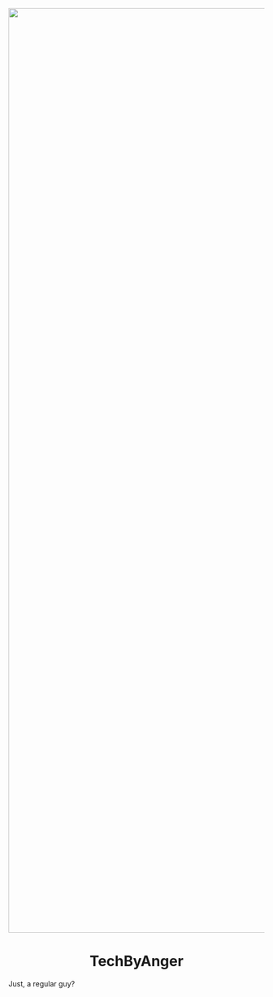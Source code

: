 <p align="center">
  <img width="1819" src="[https://cdn.discordapp.com/attachments/1187792621578498048/1188378371965595698/techbyangertechbyangertiktok.png?ex=659a4e9a&is=6587d99a&hm=3f5e6d99d4fa1012df1fadabe91d9910abe11034319e9f11787d6bbcb2a82384&](https://github.com/AngerminecraftYT/AngerminecraftYT/blob/main/github.png?raw=true)" />
</p>
<h1 align="center">TechByAnger</h1>
Just, a regular guy?




